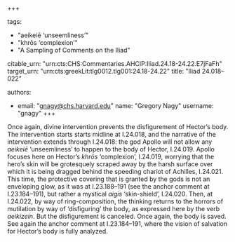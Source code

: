 +++

tags:
- "aeikeiē ‘unseemliness’"
- "khrōs ‘complexion’"
- "A Sampling of Comments on the Iliad"

citable_urn: "urn:cts:CHS:Commentaries.AHCIP:Iliad.24.18-24.22.E7jFaFh"
target_urn: "urn:cts:greekLit:tlg0012.tlg001:24.18-24.22"
title: "Iliad 24.018–022"

authors:
- email: "gnagy@chs.harvard.edu"
  name: "Gregory Nagy"
  username: "gnagy"
+++

<p>Once again, divine intervention prevents the disfigurement of Hector’s body. The intervention starts starts midline at I.24.018, and the narrative of the intervention extends through I.24.018: the god Apollo will not allow any <em>aeikeiē</em> ‘unseemliness’ to happen to the body of Hector, I.24.019. Apollo focuses here on Hector’s <em>khrōs</em> ‘complexion’, I.24.019, worrying that the hero’s skin will be grotesquely scraped away by the harsh surface over which it is being dragged behind the speeding chariot of Achilles, I.24.021. This time, the protective covering that is granted by the gods is not an enveloping glow, as it was at I.23.188–191 (see the anchor comment at I.23.184–191), but rather a mystical <em>aigis</em> ‘skin-shield’, I.24.020. Then, at I.24.022, by way of ring-composition, the thinking returns to the horrors of mutilation by way of ‘disfiguring’ the body, as expressed here by the verb <em>aeikizein</em>. But the disfigurement is canceled. Once again, the body is saved. See again the anchor comment at I.23.184–191, where the vision of salvation for Hector’s body is fully analyzed.  </p>
